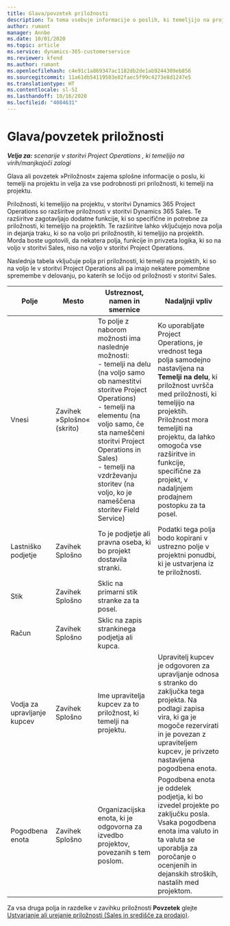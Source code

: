 ```yaml
---
title: Glava/povzetek priložnosti
description: Ta tema vsebuje informacije o poslih, ki temeljijo na projektih, in podrobnostih priložnosti, ki temeljijo na projektih.
author: rumant
manager: Annbe
ms.date: 10/01/2020
ms.topic: article
ms.service: dynamics-365-customerservice
ms.reviewer: kfend
ms.author: rumant
ms.openlocfilehash: c4e91c1a869347ac1182db2de1ab9244309eb856
ms.sourcegitcommit: 11a61db54119503e82faec5f99c4273e8d1247e5
ms.translationtype: HT
ms.contentlocale: sl-SI
ms.lasthandoff: 10/16/2020
ms.locfileid: "4084631"
---
```

# <a name="opportunity-headersummary"></a>Glava/povzetek priložnosti

_**Velja za:** scenarije v storitvi Project Operations , ki temeljijo na virih/manjkajoči zalogi_


Glava ali povzetek »Priložnost« zajema splošne informacije o poslu, ki temelji na projektu in velja za vse podrobnosti pri priložnosti, ki temelji na projektu.

Priložnosti, ki temeljijo na projektu, v storitvi Dynamics 365 Project Operations so razširitve priložnosti v storitvi Dynamics 365 Sales. Te razširitve zagotavljajo dodatne funkcije, ki so specifične in potrebne za priložnosti, ki temeljijo na projektih. Te razširitve lahko vključujejo nova polja in dejanja traku, ki so na voljo pri priložnostih, ki temeljijo na projektih. Morda boste ugotovili, da nekatera polja, funkcije in privzeta logika, ki so na voljo v storitvi Sales, niso na voljo v storitvi Project Operations.

Naslednja tabela vključuje polja pri priložnosti, ki temelji na projektih, ki so na voljo le v storitvi Project Operations ali pa imajo nekatere pomembne spremembe v delovanju, po katerih se ločijo od priložnosti v storitvi Sales.

| **Polje** | **Mesto** | **Ustreznost, namen in smernice** | **Nadaljnji vpliv** |
| --- | --- | --- | --- |
| Vnesi | Zavihek »Splošno« (skrito) | To polje z naborom možnosti ima naslednje možnosti:</br>- temelji na delu (na voljo samo ob namestitvi storitve Project Operations)</br>- temelji na elementu (na voljo samo, če sta nameščeni storitvi Project Operations in Sales)</br>- temelji na vzdrževanju storitev (na voljo, ko je nameščena storitev Field Service) | Ko uporabljate Project Operations, je vrednost tega polja samodejno nastavljena na **Temelji na delu**, ki priložnost uvršča med priložnosti, ki temeljijo na projektih. Priložnost mora temeljiti na projektu, da lahko omogoča vse razširitve in funkcije, specifične za projekt, v nadaljnjem prodajnem postopku za ta posel. |
| Lastniško podjetje | Zavihek Splošno | To je podjetje ali pravna oseba, ki bo projekt dostavila stranki. | Podatki tega polja bodo kopirani v ustrezno polje v projektni ponudbi, ki je ustvarjena iz te priložnosti. |
| Stik | Zavihek Splošno | Sklic na primarni stik stranke za ta posel. | |
| Račun | Zavihek Splošno | Sklic na zapis strankinega podjetja ali kupca. | |
| Vodja za upravljanje kupcev | Zavihek Splošno | Ime upravitelja kupcev za to priložnost, ki temelji na projektu. | Upravitelj kupcev je odgovoren za upravljanje odnosa s stranko do zaključka tega projekta. Na podlagi zapisa vira, ki ga je mogoče rezervirati in je povezan z upraviteljem kupcev, je privzeto nastavljena pogodbena enota. |
| Pogodbena enota | Zavihek Splošno | Organizacijska enota, ki je odgovorna za izvedbo projektov, povezanih s tem poslom. | Pogodbena enota je oddelek podjetja, ki bo izvedel projekte po zaključku posla. Vsaka pogodbena enota ima valuto in ta valuta se uporablja za poročanje o ocenjenih in dejanskih stroških, nastalih med projektom. |

Za vsa druga polja in razdelke v zavihku priložnosti **Povzetek** glejte [Ustvarjanje ali urejanje priložnosti (Sales in središče za prodajo)](https://docs.microsoft.com/dynamics365/sales-enterprise/create-edit-opportunity-sales).
